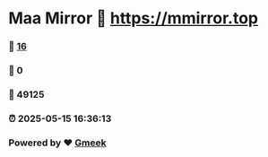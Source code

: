 # Maa Mirror :link: https://mmirror.top 
### :page_facing_up: [16](https://mmirror.top/tag.html) 
### :speech_balloon: 0 
### :hibiscus: 49125 
### :alarm_clock: 2025-05-15 16:36:13 
### Powered by :heart: [Gmeek](https://github.com/Meekdai/Gmeek)
